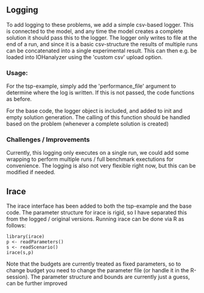 ## Logging 

To add logging to these problems, we add a simple csv-based logger. This is connected to the model, and any time the model creates a complete solution it should pass this to the logger. The logger only writes to file at the end of a run, and since it is a basic csv-structure the results of multiple runs can be concatenated into a single experimental result. This can then e.g. be loaded into IOHanalyzer using the 'custom csv' upload option. 

### Usage: 
For the tsp-example, simply add the 'performance_file' argument to determine where the log is written. If this is not passed, the code functions as before. 

For the base code, the logger object is included, and added to init and empty solution generation. The calling of this function should be handled based on the problem (whenever a complete solution is created)

### Challenges / Improvements
Currently, this logging only executes on a single run, we could add some wrapping to perform multiple runs / full benchmark exectutions for convenience. The logging is also not very flexible right now, but this can be modified if needed. 

## Irace

The irace interface has been added to both the tsp-example and the base code. The parameter structure for irace is rigid, so I have separated this from the logged / original versions. Running irace can be done via R as follows:
```
library(irace)
p <- readParameters()
s <- readScenario()
irace(s,p)
```

Note that the budgets are currently treated as fixed parameters, so to change budget you need to change the parameter file (or handle it in the R-session). The parameter structure and bounds are currently just a guess, can be further improved